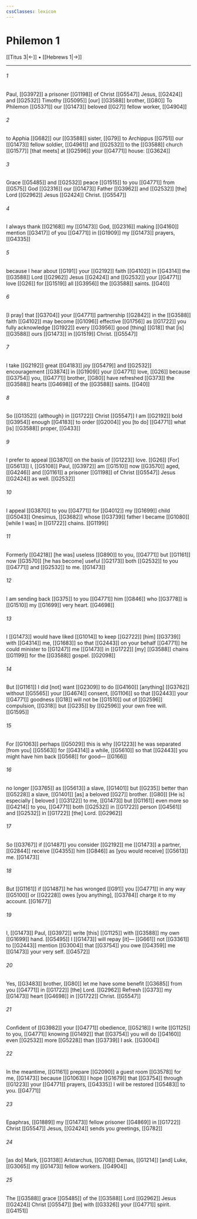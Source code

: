 ```yaml
---
cssClasses: lexicon
---
```


# Philemon 1

[[Titus 3|←]] • [[Hebrews 1|→]]

---

###### 1
Paul, [[G3972]] a prisoner [[G1198]] of Christ [[G5547]] Jesus, [[G2424]] and [[G2532]] Timothy [[G5095]] [our] [[G3588]] brother, [[G80]] To Philemon [[G5371]] our [[G1473]] beloved [[G27]] fellow worker, [[G4904]]

###### 2
to Apphia [[G682]] our [[G3588]] sister, [[G79]] to Archippus [[G751]] our [[G1473]] fellow soldier, [[G4961]] and [[G2532]] to the [[G3588]] church [[G1577]] [that meets] at [[G2596]] your [[G4771]] house: [[G3624]]

###### 3
Grace [[G5485]] and [[G2532]] peace [[G1515]] to you [[G4771]] from [[G575]] God [[G2316]] our [[G1473]] Father [[G3962]] and [[G2532]] [the] Lord [[G2962]] Jesus [[G2424]] Christ. [[G5547]]

###### 4
I always thank [[G2168]] my [[G1473]] God, [[G2316]] making [[G4160]] mention [[G3417]] of you [[G4771]] in [[G1909]] my [[G1473]] prayers, [[G4335]]

###### 5
because I hear about [[G191]] your [[G2192]] faith [[G4102]] in [[G4314]] the [[G3588]] Lord [[G2962]] Jesus [[G2424]] and [[G2532]] your [[G4771]] love [[G26]] for [[G1519]] all [[G3956]] the [[G3588]] saints. [[G40]]

###### 6
[I pray] that [[G3704]] your [[G4771]] partnership [[G2842]] in the [[G3588]] faith [[G4102]] may become [[G1096]] effective [[G1756]] as [[G1722]] you fully acknowledge [[G1922]] every [[G3956]] good [thing] [[G18]] that [is] [[G3588]] ours [[G1473]] in [[G1519]] Christ. [[G5547]]

###### 7
I take [[G2192]] great [[G4183]] joy [[G5479]] and [[G2532]] encouragement [[G3874]] in [[G1909]] your [[G4771]] love, [[G26]] because [[G3754]] you, [[G4771]] brother, [[G80]] have refreshed [[G373]] the [[G3588]] hearts [[G4698]] of the [[G3588]] saints. [[G40]]

###### 8
So [[G1352]] {although} in [[G1722]] Christ [[G5547]] I am [[G2192]] bold [[G3954]] enough [[G4183]] to order [[G2004]] you [to do] [[G4771]] what [is] [[G3588]] proper, [[G433]]

###### 9
I prefer to appeal [[G3870]] on the basis of [[G1223]] love. [[G26]] [For] [[G5613]] I, [[G5108]] Paul, [[G3972]] am [[G1510]] now [[G3570]] aged, [[G4246]] and [[G1161]] a prisoner [[G1198]] of Christ [[G5547]] Jesus [[G2424]] as well. [[G2532]]

###### 10
I appeal [[G3870]] to you [[G4771]] for [[G4012]] my [[G1699]] child [[G5043]] Onesimus, [[G3682]] whose [[G3739]] father I became [[G1080]] [while I was] in [[G1722]] chains. [[G1199]]

###### 11
Formerly [[G4218]] [he was] useless [[G890]] to you, [[G4771]] but [[G1161]] now [[G3570]] [he has become] useful [[G2173]] both [[G2532]] to you [[G4771]] and [[G2532]] to me. [[G1473]]

###### 12
I am sending back [[G375]] to you [[G4771]] him [[G846]] who [[G3778]] is [[G1510]] my [[G1699]] very heart. [[G4698]]

###### 13
I [[G1473]] would have liked [[G1014]] to keep [[G2722]] [him] [[G3739]] with [[G4314]] me, [[G1683]] so that [[G2443]] on your behalf [[G4771]] he could minister to [[G1247]] me [[G1473]] in [[G1722]] [my] [[G3588]] chains [[G1199]] for the [[G3588]] gospel. [[G2098]]

###### 14
But [[G1161]] I did [not] want [[G2309]] to do [[G4160]] [anything] [[G3762]] without [[G5565]] your [[G4674]] consent, [[G1106]] so that [[G2443]] your [[G4771]] goodness [[G18]] will not be [[G1510]] out of [[G2596]] compulsion, [[G318]] but [[G235]] by [[G2596]] your own free will. [[G1595]]

###### 15
For [[G1063]] perhaps [[G5029]] this is why [[G1223]] he was separated [from you] [[G5563]] for [[G4314]] a while, [[G5610]] so that [[G2443]] you might have him back [[G568]] for good— [[G166]]

###### 16
no longer [[G3765]] as [[G5613]] a slave, [[G1401]] but [[G235]] better than [[G5228]] a slave, [[G1401]] [as] a beloved [[G27]] brother. [[G80]] [He is] especially [ beloved ] [[G3122]] to me, [[G1473]] but [[G1161]] even more so [[G4214]] to you, [[G4771]] both [[G2532]] in [[G1722]] person [[G4561]] and [[G2532]] in [[G1722]] [the] Lord. [[G2962]]

###### 17
So [[G3767]] if [[G1487]] you consider [[G2192]] me [[G1473]] a partner, [[G2844]] receive [[G4355]] him [[G846]] as [you would receive] [[G5613]] me. [[G1473]]

###### 18
But [[G1161]] if [[G1487]] he has wronged [[G91]] you [[G4771]] in any way [[G5100]] or [[G2228]] owes [you anything], [[G3784]] charge it to my account. [[G1677]]

###### 19
I, [[G1473]] Paul, [[G3972]] write [this] [[G1125]] with [[G3588]] my own [[G1699]] hand. [[G5495]] I [[G1473]] will repay [it]— [[G661]] not [[G3361]] to [[G2443]] mention [[G3004]] that [[G3754]] you owe [[G4359]] me [[G1473]] your very self. [[G4572]]

###### 20
Yes, [[G3483]] brother, [[G80]] let me have some benefit [[G3685]] from you [[G4771]] in [[G1722]] [the] Lord. [[G2962]] Refresh [[G373]] my [[G1473]] heart [[G4698]] in [[G1722]] Christ. [[G5547]]

###### 21
Confident of [[G3982]] your [[G4771]] obedience, [[G5218]] I write [[G1125]] to you, [[G4771]] knowing [[G1492]] that [[G3754]] you will do [[G4160]] even [[G2532]] more [[G5228]] than [[G3739]] I ask. [[G3004]]

###### 22
In the meantime, [[G1161]] prepare [[G2090]] a guest room [[G3578]] for me, [[G1473]] because [[G1063]] I hope [[G1679]] that [[G3754]] through [[G1223]] your [[G4771]] prayers, [[G4335]] I will be restored [[G5483]] to you. [[G4771]]

###### 23
Epaphras, [[G1889]] my [[G1473]] fellow prisoner [[G4869]] in [[G1722]] Christ [[G5547]] Jesus, [[G2424]] sends you greetings, [[G782]]

###### 24
[as do] Mark, [[G3138]] Aristarchus, [[G708]] Demas, [[G1214]] [and] Luke, [[G3065]] my [[G1473]] fellow workers. [[G4904]]

###### 25
The [[G3588]] grace [[G5485]] of the [[G3588]] Lord [[G2962]] Jesus [[G2424]] Christ [[G5547]] [be] with [[G3326]] your [[G4771]] spirit. [[G4151]]

